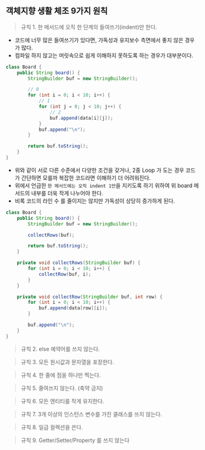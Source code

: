 ## 객체지향 생활 체조 9가지 원칙

> 규칙 1. 한 메서드에 오직 한 단계의 들여쓰기(indent)만 한다.

- 코드에 너무 많은 들여쓰기가 있다면, 가독성과 유지보수 측면에서 좋지 않은 경우가 많다.
- 컴파일 하지 않고는 머릿속으로 쉽게 이해하지 못하도록 하는 경우가 대부분이다.

````java
class Board {
    public String board() {
        StringBuilder buf = new StringBuilder();

        // 0
        for (int i = 0; i < 10; i++) {
            // 1
            for (int j = 0; j < 10; j++) {
                // 2
                buf.append(data[i][j]);
            }
            buf.append("\n");
        }

        return buf.toString();
    }
}
````

- 위와 같이 서로 다른 수준에서 다양한 조건을 갖거나, 2중 Loop 가 도는 경우 코드가 간단하면 모를까 복잡한 코드라면 이해하기 더 어려워진다.
- 위에서 언급한 `한 메서드에는 오직 indent 1만`을 지키도록 하기 위하여 위 board 메서드의 내부를 더욱 작게 나누어야 한다.
- 비록 코드의 라인 수 를 줄이지는 않지만 가독성이 상당히 증가하게 된다.

````java
class Board {
    public String board() {
        StringBuilder buf = new StringBuilder();

        collectRows(buf);

        return buf.toString();
    }

    private void collectRows(StringBuilder buf) {
        for (int i = 0; i < 10; i++) {
            collectRow(buf, i);
        }
    }

    private void collectRow(StringBuilder buf, int row) {
        for (int i = 0; i < 10; i++) {
            buf.append(data[row][i]);
        }

        buf.append("\n");
    }
}
````

> 규칙 2. else 예약어를 쓰지 않는다.

> 규칙 3. 모든 원시값과 문자열을 포장한다.

> 규칙 4. 한 줄에 점을 하나만 찍는다.

> 규칙 5. 줄여쓰지 않는다. (축약 금지)

> 규칙 6. 모든 엔티티를 작게 유지한다.

> 규칙 7. 3개 이상의 인스턴스 변수를 가진 클래스를 쓰지 않는다.

> 규칙 8. 일급 컬렉션을 쓴다.

> 규칙 9. Getter/Setter/Property 를 쓰지 않는다